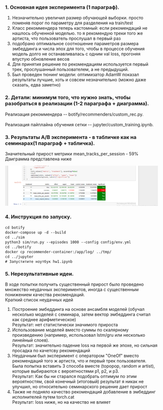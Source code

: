 ### 1. Основная идея эксперимента (1 параграф).
1. Незначительно увеличил размер обучающей выборки. просто поменяв порог по параметру для разделения на train/test  
2. Класс рекоммендера теперь кастомный: если рекомендаций не нашлось обученной моделью. то я рекомендую треки того же артиста, что пользователь  прослушал в первый раз  
3. подобрано оптимальное соотношение параметров размера эмбеддинга и числа эпох для того, чтобы в процессе обучения модель долго не останавливалась с одним val loss, прогоняя впустую обновление весов  
4. Для принятия решение по рекомендациям используется первый трек, прослушанный пользователем, а не предыдущий.  
5. Был проведен тюнинг модели: оптимизатор AdamW показал результаты лучшие, хоть и совсем незначительно (можно даже сказать, едва заметно)  
### 2. Детали: минимум того, что нужно знать, чтобы разобраться в реализации (1-2 параграфа + диаграмма).  
Реализация рекоммендера -- botify/recommenders/custom_rec.py. <br/>  
Реализация пайплайна обучения сетки -- jupyter/custom_training.ipynb.  
### 3. Результаты A/B эксперимента - в табличке как на семинарах(1 параграф + табличка).  
Значительный прирост метрики mean_tracks_per_session - 59%  
Даиграмма представлена ниже    

![img.png](img.png)  

### 4. Инструкция по запуску.  
```  
cd botify  
docker-compose up -d --build  
cd ../sim  
python3 sim/run.py --episodes 1000 --config config/env.yml    
cd ../botify  
docker cp recommender-container:/app/log/ ../tmp/  
cd ../jupyter  
# Запуститите ноутбук hw1.ipynb  
```  

### 5. Нерезультативные идеи.  
В ходе попытки получить существенный прирост было проведено множество неудачных экспериментов, иногда с существенным понижением качества рекомендаций.    
Краткий список неудачных идей  
1. Построение эмбеддинга на основе ансамбля моделей (обучал несколько моделей с семинара, затем вектор эмбеддинга считал как среднее арифметическое)   
Результат: нет статистически значимого прироста    
2. Использование моделей вместо суммы по скалярному произведению (например, использовал lstm/gru или несколько линейный слоев).  
Результат: значительно падение loss на первой же эпохе, но сильная просадка по качетсву рекомендаций  
3. Неудачным был эксперимент с оператором "OneOf" вместо рекомендаций того ж артиста, что и первый трек пользователя.  
Была попытка вставить 3 способа вместе (topopop, random и artist), которые выбираются с вероятностями p1, p2, и p3.    
Результат: Как бы ни старался подобрать оптимум по этим вероятностям, свой конечный (итоговый) результат я никак не улучшил, но относительно семинарского решение дает прирост  
4. Также не подняло качество рекомендаций добавление в эмбеддинг исполнителей путем torch.cat  
Результат: loss ниже, но на качество не влияет  

